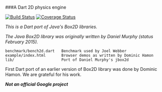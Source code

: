 ###A Dart 2D physics engine

[![Build Status](https://travis-ci.org/google/box2d.dart.svg?branch=master)](https://travis-ci.org/google/box2d.dart)
[![Coverage Status](https://coveralls.io/repos/google/box2d.dart/badge.svg?branch=master)](https://coveralls.io/r/google/box2d.dart)

*This is a Dart port of Java's Box2D libraries.*

*The Java Box2D library was originally written by Daniel Murphy (status
February 2015).*

```
benchmark/bench2d.dart   Benchmark used by Joel Webber
example/index.html       Browser demos as written by Dominic Hamon
lib/                     Port of Daniel Murphy's jbox2d
```

First Dart port of an earlier version of Box2D library was
done by Dominic Hamon. We are grateful for his work.

__*Not an official Google project*__
